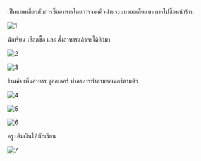 เป็นแอพเกี่ยวกับการซื้ออาหารโดยการจองคิวผ่านระบบวอลเล็ตแทนการไปซื้อหน้าร้าน

![1](https://user-images.githubusercontent.com/93056207/212555004-0f7a2586-1c90-4569-9673-d2975ca2cb15.png)

นักเรียน 
เลือกซื้อ และ สั่งอาหารแล้วจะได้คิวมา

![2](https://user-images.githubusercontent.com/93056207/212555029-bec227e5-5116-4af4-b5c6-cacaeb71ae24.png)

![3](https://user-images.githubusercontent.com/93056207/212555033-0c0ac170-d0e4-425d-9d36-a00e525a0344.png)

ร้านค้า
เพิ่มอาหาร ดูออเดอร์ ทำอาหารทำตามออเดอร์ตามติว

![4](https://user-images.githubusercontent.com/93056207/212555058-7a799e94-0775-44c0-ba19-14fc511ddee3.png)

![5](https://user-images.githubusercontent.com/93056207/212555072-3e1463dc-9897-4f13-bfc8-37189d5b0475.png)

![6](https://user-images.githubusercontent.com/93056207/212555083-5cbcb383-fd36-4a24-aeee-2c44ac76f680.png)

ครู 
เติมเงินให้นักเรียน

![7](https://user-images.githubusercontent.com/93056207/212555118-f79ee05a-e878-45bf-a6f1-82c502641b30.png)
